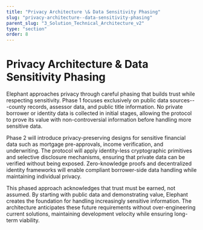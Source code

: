 ```yaml
---
title: "Privacy Architecture \& Data Sensitivity Phasing"
slug: "privacy-architecture--data-sensitivity-phasing"
parent_slug: "3_Solution_Technical_Architecture_v2"
type: "section"
order: 8
---
```


# Privacy Architecture & Data Sensitivity Phasing

Elephant approaches privacy through careful phasing that builds trust
while respecting sensitivity. Phase 1 focuses exclusively on public data
sources---county records, assessor data, and public title information.
No private borrower or identity data is collected in initial stages,
allowing the protocol to prove its value with non-controversial
information before handling more sensitive data.

Phase 2 will introduce privacy-preserving designs for sensitive
financial data such as mortgage pre-approvals, income verification, and
underwriting. The protocol will apply identity-less cryptographic
primitives and selective disclosure mechanisms, ensuring that private
data can be verified without being exposed. Zero-knowledge proofs and
decentralized identity frameworks will enable compliant borrower-side
data handling while maintaining individual privacy.

This phased approach acknowledges that trust must be earned, not
assumed. By starting with public data and demonstrating value, Elephant
creates the foundation for handling increasingly sensitive information.
The architecture anticipates these future requirements without
over-engineering current solutions, maintaining development velocity
while ensuring long-term viability.
